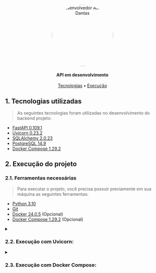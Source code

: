 <section align="center" style="margin-bottom: 2em">
    <img style="border-radius: 50%;" src="https://avatars.githubusercontent.com/alcides07" width="200px;" alt="Desenvolvedor Alcides Dantas"/>
  <h4>API em desenvolvimento</h4>
  <div>
    <a href="#1-tecnologias-utilizadas">Tecnologias</a> •
    <a href="#2-execução-do-projeto">Execução</a> 
  </div>
</section>

## 1. Tecnologias utilizadas

> As seguintes tecnologias foram utilizadas no desenvolvimento do backend projeto:

- [FastAPI 0.109.1](https://fastapi.tiangolo.com/)
- [Uvicorn 0.23.2](https://www.uvicorn.org/)
- [SQLAlchemy 2.0.23](https://www.sqlalchemy.org/)
- [PostgreSQL 14.9](https://www.postgresql.org/)
- [Docker Compose 1.29.2](https://docs.docker.com/compose/)

## 2. Execução do projeto

### 2.1. Ferramentas necessárias

> Para executar o projeto, você precisa possuir previamente em sua máquina as seguintes ferramentas:

- [Python 3.10](https://www.python.org/downloads/)
- [Git](https://git-scm.com)
- [Docker 24.0.5](https://docs.docker.com/get-docker/) (Opcional)
- [Docker Compose 1.29.2](https://docs.docker.com/compose/) (Opcional)

<details>
  <summary><h3>2.2. Execução com Uvicorn:</h3></summary>

#### 2.2.1. Clone o repositório:

```
git clone https://github.com/alcides07/pipoca.git
```

#### 2.2.2. Acesse o diretório gerado:

```
cd pipoca/backend/
```

#### 2.2.3. Crie um ambiente virtual:

```
python3 -m venv venv
```

#### 2.2.4. Ative o ambiente virtual (Linux):

```
. venv/bin/activate
```

Ou

#### 2.2.4. Ative o ambiente virtual (Windows):

```
.\venv\Scripts\activate
```

#### 2.2.5. Instale as dependências:

```
pip install -r requirements.txt
```

#### 2.2.6. Execute a aplicação:

```
uvicorn main:app --reload
```

</details>

<details>
  <summary><h3>2.3. Execução com Docker Compose:</h3></summary>

#### 2.3.1. Clone o repositório:

```
git clone https://github.com/alcides07/pipoca.git
```

#### 2.3.2. Acesse o diretório gerado:

```
cd pipoca/backend/
```

#### 2.3.3. Execute a aplicação:

```
docker-compose up --build
```

</details>
